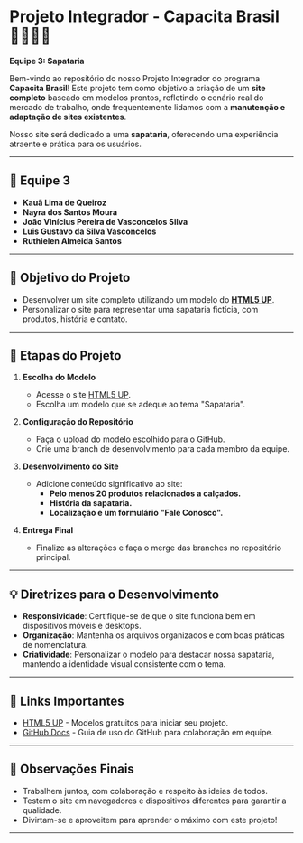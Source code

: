 # Projeto Integrador - Capacita Brasil 🧑‍💻🇧🇷
**Equipe 3: Sapataria**  

Bem-vindo ao repositório do nosso Projeto Integrador do programa **Capacita Brasil**! Este projeto tem como objetivo a criação de um **site completo** baseado em modelos prontos, refletindo o cenário real do mercado de trabalho, onde frequentemente lidamos com a **manutenção e adaptação de sites existentes**.  

Nosso site será dedicado a uma **sapataria**, oferecendo uma experiência atraente e prática para os usuários.  

---

## 👥 Equipe 3  

- **Kauã Lima de Queiroz**  
- **Nayra dos Santos Moura**
- **João Vinícius Pereira de Vasconcelos Silva**  
- **Luis Gustavo da Silva Vasconcelos**  
- **Ruthielen Almeida Santos**

---

## 🚀 Objetivo do Projeto 

- Desenvolver um site completo utilizando um modelo do **[HTML5 UP](https://html5up.net/)**.  
- Personalizar o site para representar uma sapataria fictícia, com produtos, história e contato.  

---

## 📝 Etapas do Projeto  

1. **Escolha do Modelo**  
   - Acesse o site [HTML5 UP](https://html5up.net/).  
   - Escolha um modelo que se adeque ao tema "Sapataria".  

2. **Configuração do Repositório**  
   - Faça o upload do modelo escolhido para o GitHub.  
   - Crie uma branch de desenvolvimento para cada membro da equipe.  

3. **Desenvolvimento do Site**  
   - Adicione conteúdo significativo ao site:  
     - **Pelo menos 20 produtos relacionados a calçados.**  
     - **História da sapataria.**  
     - **Localização e um formulário "Fale Conosco".**  

4. **Entrega Final**  
   - Finalize as alterações e faça o merge das branches no repositório principal.  

---

## 💡 Diretrizes para o Desenvolvimento  

- **Responsividade**: Certifique-se de que o site funciona bem em dispositivos móveis e desktops.  
- **Organização**: Mantenha os arquivos organizados e com boas práticas de nomenclatura.  
- **Criatividade**: Personalizar o modelo para destacar nossa sapataria, mantendo a identidade visual consistente com o tema.  

---

## 🔗 Links Importantes  

- [HTML5 UP](https://html5up.net/) - Modelos gratuitos para iniciar seu projeto.  
- [GitHub Docs](https://docs.github.com/) - Guia de uso do GitHub para colaboração em equipe.  

---

## 📌 Observações Finais  

- Trabalhem juntos, com colaboração e respeito às ideias de todos.  
- Testem o site em navegadores e dispositivos diferentes para garantir a qualidade.  
- Divirtam-se e aproveitem para aprender o máximo com este projeto!  

---
